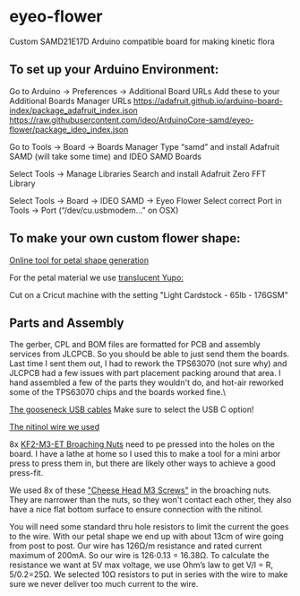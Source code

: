 # eyeo-flower
Custom SAMD21E17D Arduino compatible board for making kinetic flora

<h2>To set up your Arduino Environment:</h2>

Go to Arduino → Preferences → Additional Board URLs
Add these to your Additional Boards Manager URLs
https://adafruit.github.io/arduino-board-index/package_adafruit_index.json
https://raw.githubusercontent.com/ideo/ArduinoCore-samd/eyeo-flower/package_ideo_index.json

Go to Tools → Board → Boards Manager
Type “samd” and install Adafruit SAMD (will take some time) and IDEO SAMD Boards

Select Tools → Manage Libraries 
Search and install Adafruit Zero FFT Library

Select Tools → Board → IDEO SAMD → Eyeo Flower
Select correct Port in Tools → Port (“/dev/cu.usbmodem…” on OSX)

<h2>To make your own custom flower shape:</h2>

[Online tool for petal shape generation](https://observablehq.com/@jftesser/eyeo-flower)

For the petal material we use [translucent Yupo:](https://www.amazon.com/dp/B004XC7CE8?psc=1&ref=ppx_yo2ov_dt_b_product_details)

Cut on a Cricut machine with the setting "Light Cardstock - 65lb - 176GSM"

<h2>Parts and Assembly</h2>
The gerber, CPL and BOM files are formatted for PCB and assembly services from JLCPCB. So you should be able to just send them the boards.  Last time I sent them out, I had to rework the TPS63070 (not sure why) and JLCPCB had a few issues with part placement packing around that area.  I hand assembled a few of the parts they wouldn't do, and hot-air reworked some of the TPS63070 chips and the boards worked fine.\

[The gooseneck USB cables](https://metaltube.en.alibaba.com/product/1600324362930-827664414/Fast_Charging_Phone_Cable_2_4A_USB_Lighting_Type_C_Micro_USB_with_Adjustable_Flexible_Gooseneck_Arm_Phone_Stand_Holder.html?spm=a2700.shop_index.111720.2.137c2221o8sztU) Make sure to select the USB C option!

[The nitinol wire we used](https://musclewires-com.3dcartstores.com/Muscle-Wiresreg-Actuator-Wire-100-%C2%B5m-LT-5-meter-_p_216.html)

8x [KF2-M3-ET Broaching Nuts](https://www.dbroberts.com/pemkf2-m3.html?&utm_source=octopart&utm_medium=buy) need to pe pressed into the holes on the board. I have a lathe at home so I used this to make a tool for a mini arbor press to press them in, but there are likely other ways to achieve a good press-fit.

We used 8x of these ["Cheese Head M3 Screws"](https://www.mcmaster.com/91800A113/) in the broaching nuts. They are narrower than the nuts, so they won't contact each other, they also have a nice flat bottom surface to ensure connection with the nitinol.

You will need some standard thru hole resistors to limit the current the goes to the wire. With our petal shape we end up with about 13cm of wire going from post to post. Our wire has 126Ω/m resistance and rated current maximum of 200mA. So our wire is 126⋅0.13 = 16.38Ω. To calculate the resistance we want at 5V max voltage, we use Ohm’s law to get V/I = R, 5/0.2=25Ω. We selected 10Ω resistors to put in series with the wire to make sure we never deliver too much current to the wire. 
